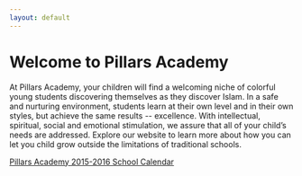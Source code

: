 ```yaml
---
layout: default
---
```


# Welcome to Pillars Academy

At Pillars Academy, your children will find a welcoming niche of colorful young students discovering themselves as they discover Islam. In a safe and nurturing environment, students learn at their own level and in their own styles, but achieve the same results -- excellence. With intellectual, spiritual, social and emotional stimulation, we assure that all of your child’s needs are addressed. Explore our website to learn more about how you can let you child grow outside the limitations of traditional schools.

[Pillars Academy 2015-2016 School Calendar](http://www.pillarsacademy.org/students/Calendar/)
